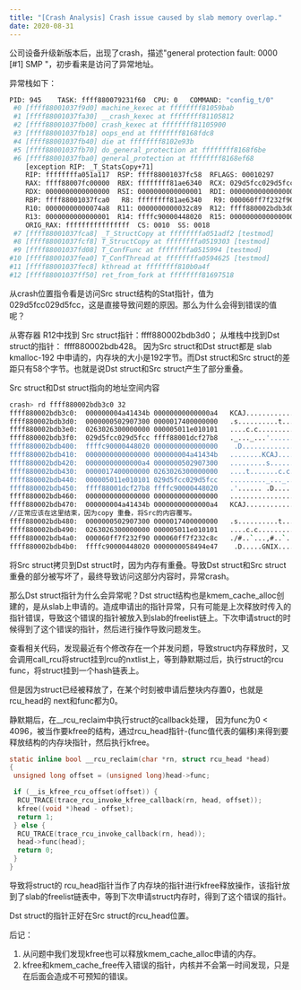 ```yaml
---
title: "[Crash Analysis] Crash issue caused by slab memory overlap."
date: 2020-08-31
---
```


公司设备升级新版本后，出现了crash，描述"general protection fault: 0000 [#1] SMP "，初步看来是访问了异常地址。

异常栈如下：
```bash
PID: 945    TASK: ffff880079231f60  CPU: 0   COMMAND: "config_t/0"
 #0 [ffff88001037f9d0] machine_kexec at ffffffff81059bab
 #1 [ffff88001037fa30] __crash_kexec at ffffffff81105812
 #2 [ffff88001037fb00] crash_kexec at ffffffff81105900
 #3 [ffff88001037fb18] oops_end at ffffffff8168fdc8
 #4 [ffff88001037fb40] die at ffffffff8102e93b
 #5 [ffff88001037fb70] do_general_protection at ffffffff8168f6be
 #6 [ffff88001037fba0] general_protection at ffffffff8168ef68
    [exception RIP: _T_StatsCopy+71]
    RIP: ffffffffa051a117  RSP: ffff88001037fc58  RFLAGS: 00010297
    RAX: ffff88007fc00000  RBX: ffffffff81ae6340  RCX: 029d5fcc029d5fcc
    RDX: 0000000000000000  RSI: 0000000000000001  RDI: 0000000000000000
    RBP: ffff88001037fca0   R8: ffffffff81ae6340   R9: 000060ff7f232f90
    R10: 00000000000074a8  R11: 0000000000032c89  R12: ffff880002bdb3d0
    R13: 0000000000000001  R14: ffffc90000448020  R15: 0000000000000000
    ORIG_RAX: ffffffffffffffff  CS: 0010  SS: 0018
 #7 [ffff88001037fca8] _T_StructCopy at ffffffffa051adf2 [testmod]
 #8 [ffff88001037fcf8] T_StructCopy at ffffffffa0519303 [testmod]
 #9 [ffff88001037fd08] T_ConfFunc at ffffffffa0515994 [testmod]
#10 [ffff88001037fea0] T_ConfThread at ffffffffa0594625 [testmod]
#11 [ffff88001037fec8] kthread at ffffffff810b0a4f
#12 [ffff88001037ff50] ret_from_fork at ffffffff81697518
```

从crash位置指令看是访问Src struct结构的Stat指针，值为 029d5fcc029d5fcc，这是直接导致问题的原因。那么为什么会得到错误的值呢？

从寄存器 R12中找到 Src struct指针：ffff880002bdb3d0；
从堆栈中找到Dst struct的指针：        ffff880002bdb428。
因为Src struct和Dst struct都是 slab kmalloc-192 中申请的，内存块的大小是192字节。而Dst struct和Src struct的差距只有58个字节。也就是说Dst struct和Src struct产生了部分重叠。

Src struct和Dst struct指向的地址空间内容
```bash
crash> rd ffff880002bdb3c0 32
ffff880002bdb3c0:  000000004a41434b 00000000000000a4   KCAJ............
ffff880002bdb3d0:  0000000502907300 0000017400000000   .s..........t...      //ffff880002bdb3d0 Src
ffff880002bdb3e0:  0263026300000000 000005011e010101   ....c.c.........
ffff880002bdb3f0:  029d5fcc029d5fcc ffff88001dcf27b8   ._..._...'......
ffff880002bdb400:  ffffc90000448020 0000000000000000    .D.............
ffff880002bdb410:  0000000000000000 000000004a41434b   ........KCAJ....
ffff880002bdb420:  00000000000000a4 0000000502907300   .........s......    //ffff880002bdb428 Dst
ffff880002bdb430:  0000017400000000 0263026300000000   ....t.......c.c.
ffff880002bdb440:  000005011e010101 029d5fcc029d5fcc   ........._..._..    //ffff880002bdb448 Stats内容029d5fcc029d5fcc
ffff880002bdb450:  ffff88001dcf27b8 ffffc90000448020   .'...... .D.....
ffff880002bdb460:  0000000000000000 0000000000000000   ................
ffff880002bdb470:  000000004a41434b 00000000000000a4   KCAJ............
//正常应该在这里结束，因为copy 重叠，将Src的内容覆写。
ffff880002bdb480:  0000000502907300 0000017400000000   .s..........t...
ffff880002bdb490:  0263026300000000 000005011e010101   ....c.c.........
ffff880002bdb4a0:  000060ff7f232f90 000060ff7f232c8c   ./#..`...,#..`..
ffff880002bdb4b0:  ffffc90000448020 0000000058494e47    .D.....GNIX....
```

将Src struct拷贝到Dst struct时，因为内存有重叠。导致Dst struct和Src struct重叠的部分被写坏了，最终导致访问这部分内容时，异常crash。

那么Dst struct指针为什么会异常呢？Dst struct结构也是kmem_cache_alloc创建的，是从slab上申请的。造成申请出的指针异常，只有可能是上次释放时传入的指针错误，导致这个错误的指针被放入到slab的freelist链上。下次申请struct的时候得到了这个错误的指针，然后进行操作导致问题发生。

查看相关代码，发现最近有个修改存在一个并发问题，导致struct内存释放时，又会调用call_rcu将struct挂到rcu的nxtlist上，等到静默期过后，执行struct的rcu func，将struct挂到一个hash链表上。

但是因为struct已经被释放了，在某个时刻被申请后整块内存置0，也就是rcu_head的 next和func都为0。

静默期后，在__rcu_reclaim中执行struct的callback处理， 因为func为0  < 4096，被当作要kfree的结构，通过rcu_head指针-(func值代表的偏移)来得到要释放结构的内存块指针，然后执行kfree。


```c
static inline bool __rcu_reclaim(char *rn, struct rcu_head *head)
{
 unsigned long offset = (unsigned long)head->func;

 if (__is_kfree_rcu_offset(offset)) {
  RCU_TRACE(trace_rcu_invoke_kfree_callback(rn, head, offset));
  kfree((void *)head - offset);
  return 1;
 } else {
  RCU_TRACE(trace_rcu_invoke_callback(rn, head));
  head->func(head);
  return 0;
 }
}
```

导致将struct的 rcu_head指针当作了内存块的指针进行kfree释放操作，该指针放到了slab的freelist链表中，等到下次申请struct内存时，得到了这个错误的指针。

Dst struct的指针正好在Src struct的rcu_head位置。

后记：
1. 从问题中我们发现kfree也可以释放kmem_cache_alloc申请的内存。
2. kfree和kmem_cache_free传入错误的指针，内核并不会第一时间发现，只是在后面会造成不可预知的错误。
